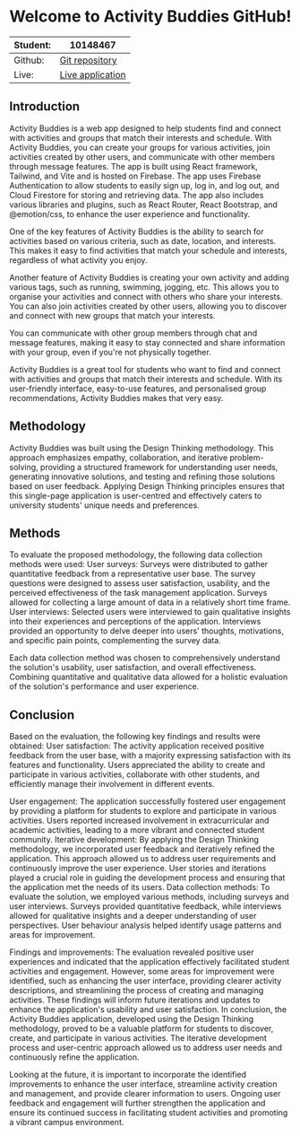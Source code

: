 # Welcome to Activity Buddies GitHub!

| Student: | 10148467                                                                        |
| -------- | ------------------------------------------------------------------------------- |
| Github:  | [Git repository](https://github.com/FloreaCT/activity_buddies "Git repository") |
| Live:    | [Live application](https://activity-buddies.web.app "Activity Buddies")         |

## Introduction

Activity Buddies is a web app designed to help students find and connect with activities and groups that match their interests and schedule. With Activity Buddies, you can create your groups for various activities, join activities created by other users, and communicate with other members through message features. The app is built using React framework, Tailwind, and Vite and is hosted on Firebase. The app uses Firebase Authentication to allow students to easily sign up, log in, and log out, and Cloud Firestore for storing and retrieving data. The app also includes various libraries and plugins, such as React Router, React Bootstrap, and @emotion/css, to enhance the user experience and functionality.

One of the key features of Activity Buddies is the ability to search for activities based on various criteria, such as date, location, and interests. This makes it easy to find activities that match your schedule and interests, regardless of what activity you enjoy.

Another feature of Activity Buddies is creating your own activity and adding various tags, such as running, swimming, jogging, etc. This allows you to organise your activities and connect with others who share your interests. You can also join activities created by other users, allowing you to discover and connect with new groups that match your interests.

You can communicate with other group members through chat and message features, making it easy to stay connected and share information with your group, even if you're not physically together.

Activity Buddies is a great tool for students who want to find and connect with activities and groups that match their interests and schedule. With its user-friendly interface, easy-to-use features, and personalised group recommendations, Activity Buddies makes that very easy.

## Methodology

Activity Buddies was built using the Design Thinking methodology. This approach emphasizes empathy, collaboration, and iterative problem-solving, providing a structured framework for understanding user needs, generating innovative solutions, and testing and refining those solutions based on user feedback. Applying Design Thinking principles ensures that this single-page application is user-centred and effectively caters to university students' unique needs and preferences.

## Methods

To evaluate the proposed methodology, the following data collection methods were used:
User surveys: Surveys were distributed to gather quantitative feedback from a representative user base. The survey questions were designed to assess user satisfaction, usability, and the perceived effectiveness of the task management application. Surveys allowed for collecting a large amount of data in a relatively short time frame.
User interviews: Selected users were interviewed to gain qualitative insights into their experiences and perceptions of the application. Interviews provided an opportunity to delve deeper into users' thoughts, motivations, and specific pain points, complementing the survey data.

Each data collection method was chosen to comprehensively understand the solution's usability, user satisfaction, and overall effectiveness. Combining quantitative and qualitative data allowed for a holistic evaluation of the solution's performance and user experience.

## Conclusion

Based on the evaluation, the following key findings and results were obtained:
User satisfaction: The activity application received positive feedback from the user base, with a majority expressing satisfaction with its features and functionality. Users appreciated the ability to create and participate in various activities, collaborate with other students, and efficiently manage their involvement in different events.

User engagement: The application successfully fostered user engagement by providing a platform for students to explore and participate in various activities. Users reported increased involvement in extracurricular and academic activities, leading to a more vibrant and connected student community.
Iterative development: By applying the Design Thinking methodology, we incorporated user feedback and iteratively refined the application. This approach allowed us to address user requirements and continuously improve the user experience. User stories and iterations played a crucial role in guiding the development process and ensuring that the application met the needs of its users.
Data collection methods: To evaluate the solution, we employed various methods, including surveys and user interviews. Surveys provided quantitative feedback, while interviews allowed for qualitative insights and a deeper understanding of user perspectives. User behaviour analysis helped identify usage patterns and areas for improvement.

Findings and improvements: The evaluation revealed positive user experiences and indicated that the application effectively facilitated student activities and engagement. However, some areas for improvement were identified, such as enhancing the user interface, providing clearer activity descriptions, and streamlining the process of creating and managing activities. These findings will inform future iterations and updates to enhance the application's usability and user satisfaction.
In conclusion, the Activity Buddies application, developed using the Design Thinking methodology, proved to be a valuable platform for students to discover, create, and participate in various activities. The iterative development process and user-centric approach allowed us to address user needs and continuously refine the application.

Looking at the future, it is important to incorporate the identified improvements to enhance the user interface, streamline activity creation and management, and provide clearer information to users. Ongoing user feedback and engagement will further strengthen the application and ensure its continued success in facilitating student activities and promoting a vibrant campus environment.
